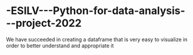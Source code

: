 # -ESILV---Python-for-data-analysis---project-2022

We have succeeded in creating a dataframe that is very easy to visualize in order to better understand and appropriate it

